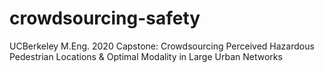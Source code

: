 # crowdsourcing-safety
UCBerkeley M.Eng. 2020 Capstone: Crowdsourcing Perceived Hazardous Pedestrian Locations &amp; Optimal Modality in Large Urban Networks
